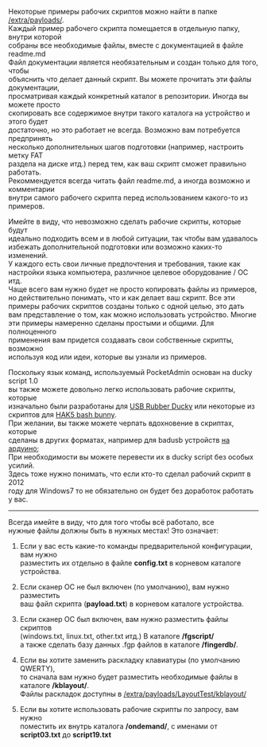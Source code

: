Некоторые примеры рабочих скриптов можно найти в папке [/extra/payloads/](https://github.com/krakrukra/pocketadmin/tree/master/extra/payloads).  
Каждый пример рабочего скрипта помещается в отдельную папку, внутри которой  
собраны все необходимые файлы, вместе с документацией в файле readme.md  
Файл документации является необязательным и создан только для того, чтобы  
объяснить что делает данный скрипт. Вы можете прочитать эти файлы документации,  
просматривая каждый конкретный каталог в репозитории. Иногда вы можете просто  
скопировать все содержимое внутри такого каталога на устройство и этого будет  
достаточно, но это работает не всегда. Возможно вам потребуется предпринять  
несколько дополнительных шагов подготовки (например, настроить метку FAT  
раздела на диске итд.) перед тем, как ваш скрипт сможет правильно работать.  
Рекоммендуется всегда читать файл readme.md, а иногда возможно и комментарии  
внутри самого рабочего скрипта перед использованием какого-то из примеров.  
  
Имейте в виду, что невозможно сделать рабочие скрипты, которые будут  
идеально подходить всем и в любой ситуации, так чтобы вам удавалось  
избежать дополнительной подготовки или возможно каких-то изменений.  
У каждого есть свои личные предпочтения и требования, такие как  
настройки языка компьютера, различное целевое оборудование / ОС итд.  
Чаще всего вам нужно будет не просто копировать файлы из примеров,  
но действительно понимать, что и как делает ваш скрипт. Все эти  
примеры рабочих скриптов созданы только с одной целью, это дать  
вам представление о том, как можно использовать устройство. Многие  
эти примеры намеренно сделаны простыми и общими. Для полноценного  
применения вам придется создавать свои собственные скрипты, возможно  
используя код или идеи, которые вы узнали из примеров.  
  
Поскольку язык команд, используемый PocketAdmin основан на ducky script 1.0  
вы также можете довольно легко использовать рабочие скрипты, которые  
изначально были разработаны для [USB Rubber Ducky](https://github.com/hak5/usbrubberducky-payloads) или некоторые из  
скриптов для [HAK5 bash bunny](https://github.com/hak5/bashbunny-payloads).  
При желании, вы также можете черпать вдохновение в скриптах, которые  
сделаны в других форматах, например для badusb устройств [на ардуино](https://github.com/samratashok/kautilya);  
При необходимости вы можете перевести их в ducky script без особых усилий.  
Здесь тоже нужно понимать, что если кто-то сделал рабочий скрипт в 2012  
году для Windows7 то не обязательно он будет без доработок работать у вас.  
  
---
  
Всегда имейте в виду, что для того чтобы всё работало, все  
нужные файлы должны быть в нужных местах! Это означает:  
  
1. Если у вас есть какие-то команды предварительной конфигурации, вам нужно  
разместить их отдельно в файле **config.txt** в корневом каталоге устройства.  
  
2. Если сканер ОС не был включен (по умолчанию), вам нужно разместить  
ваш файл скрипта (**payload.txt**) в корневом каталоге устройства.  
  
3. Если  сканер ОС был включен, вам нужно разместить файлы скриптов  
(windows.txt, linux.txt, other.txt итд.) В каталоге **/fgscript/**  
а также сделать базу данных .fgp файлов в каталоге **/fingerdb/**.  
  
4. Если вы хотите заменить раскладку клавиатуры (по умолчанию QWERTY),  
то сначала вам нужно будет разместить необходимые файлы в каталоге **/kblayout/**.  
Файлы раскладок доступны в [/extra/payloads/LayoutTest/kblayout/](https://github.com/krakrukra/PocketAdmin/tree/master/extra/payloads/LayoutTest/kblayout)  
  
5. Если вы хотите использовать рабочие скрипты по запросу, вам нужно  
поместить их внутрь каталога **/ondemand/**, с именами от **script03.txt** до **script19.txt**  
  